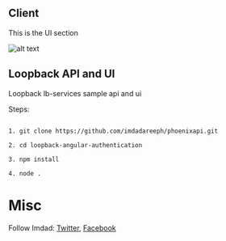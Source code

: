 ## Client

This is the UI section

![alt text](http://i67.tinypic.com/98vafa.jpg "preview")

<h2> Loopback API and UI</h2>


Loopback lb-services sample api and ui



Steps:

```

1. git clone https://github.com/imdadareeph/phoenixapi.git

2. cd loopback-angular-authentication

3. npm install

4. node .

```


# Misc
Follow Imdad: <a href="https://twitter.com/imdadareeph" target="_blank">Twitter</a>, <a href="https://www.facebook.com/imdadareeph" target="_blank">Facebook</a>



